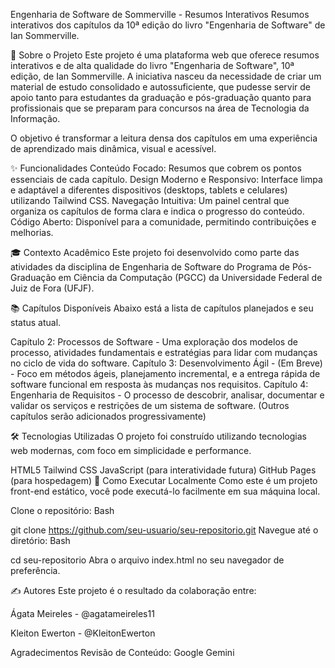 Engenharia de Software de Sommerville - Resumos Interativos
Resumos interativos dos capítulos da 10ª edição do livro "Engenharia de Software" de Ian Sommerville.

📖 Sobre o Projeto
Este projeto é uma plataforma web que oferece resumos interativos e de alta qualidade do livro "Engenharia de Software", 10ª edição, de Ian Sommerville. A iniciativa nasceu da necessidade de criar um material de estudo consolidado e autossuficiente, que pudesse servir de apoio tanto para estudantes da graduação e pós-graduação quanto para profissionais que se preparam para concursos na área de Tecnologia da Informação.

O objetivo é transformar a leitura densa dos capítulos em uma experiência de aprendizado mais dinâmica, visual e acessível.

✨ Funcionalidades
Conteúdo Focado: Resumos que cobrem os pontos essenciais de cada capítulo.
Design Moderno e Responsivo: Interface limpa e adaptável a diferentes dispositivos (desktops, tablets e celulares) utilizando Tailwind CSS.
Navegação Intuitiva: Um painel central que organiza os capítulos de forma clara e indica o progresso do conteúdo.
Código Aberto: Disponível para a comunidade, permitindo contribuições e melhorias.

🎓 Contexto Acadêmico
Este projeto foi desenvolvido como parte das atividades da disciplina de Engenharia de Software do Programa de Pós-Graduação em Ciência da Computação (PGCC) da Universidade Federal de Juiz de Fora (UFJF).

📚 Capítulos Disponíveis
Abaixo está a lista de capítulos planejados e seu status atual.

Capítulo 2: Processos de Software - Uma exploração dos modelos de processo, atividades fundamentais e estratégias para lidar com mudanças no ciclo de vida do software.
Capítulo 3: Desenvolvimento Ágil - (Em Breve) - Foco em métodos ágeis, planejamento incremental, e a entrega rápida de software funcional em resposta às mudanças nos requisitos.
Capítulo 4: Engenharia de Requisitos - O processo de descobrir, analisar, documentar e validar os serviços e restrições de um sistema de software.
(Outros capítulos serão adicionados progressivamente)

🛠️ Tecnologias Utilizadas
O projeto foi construído utilizando tecnologias web modernas, com foco em simplicidade e performance.

HTML5
Tailwind CSS
JavaScript (para interatividade futura)
GitHub Pages (para hospedagem)
🚀 Como Executar Localmente
Como este é um projeto front-end estático, você pode executá-lo facilmente em sua máquina local.

Clone o repositório:
Bash

git clone https://github.com/seu-usuario/seu-repositorio.git
Navegue até o diretório:
Bash

cd seu-repositorio
Abra o arquivo index.html no seu navegador de preferência.

✍️ Autores
Este projeto é o resultado da colaboração entre:

Ágata Meireles - @agatameireles11

Kleiton Ewerton - @KleitonEwerton

Agradecimentos
Revisão de Conteúdo: Google Gemini

